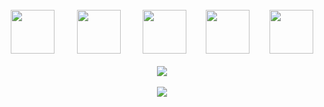 <br />
    <div style="text-align: center">
      <img
        src="https://cdn.jsdelivr.net/gh/devicons/devicon@latest/icons/html5/html5-plain.svg"
        width="70px"
      />&nbsp;&nbsp;&nbsp;&nbsp;&nbsp;&nbsp;&nbsp;&nbsp;
      <img
        src="https://cdn.jsdelivr.net/gh/devicons/devicon@latest/icons/css3/css3-plain.svg"
        width="70px"
      />&nbsp;&nbsp;&nbsp;&nbsp;&nbsp;&nbsp;&nbsp;&nbsp;
      <img
        src="https://cdn.jsdelivr.net/gh/devicons/devicon@latest/icons/javascript/javascript-original.svg"
        width="70px"
      />&nbsp;&nbsp;&nbsp;&nbsp;&nbsp;&nbsp;&nbsp;&nbsp;<img
        src="https://cdn.jsdelivr.net/gh/devicons/devicon@latest/icons/react/react-original.svg"
        width="70px"
      />&nbsp;&nbsp;&nbsp;&nbsp;&nbsp;&nbsp;&nbsp;&nbsp;<img
        src="https://cdn.jsdelivr.net/gh/devicons/devicon@latest/icons/git/git-original.svg"
        width="70px"
      />
      <br />
      <br />
      <img
        src="https://github-readme-stats.vercel.app/api?username=michalosman&show_icons=true&theme=react&&hide_border=true"
      />
      <br />
      <br />
      <img
        src="https://github-readme-streak-stats.herokuapp.com/?user=michalosman&&theme=react&&hide_border=true"
      />
    </div>
